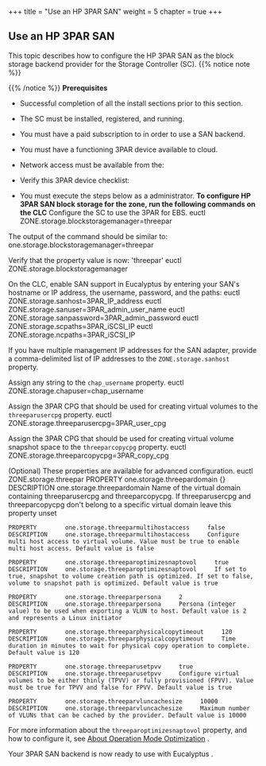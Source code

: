 +++
title = "Use an HP 3PAR SAN"
weight = 5
chapter = true
+++


## Use an HP 3PAR SAN
This topic describes how to configure the HP 3PAR SAN as the block storage backend provider for the Storage Controller (SC).
{{% notice note %}}

{{% /notice %}}
**Prerequisites** 

* Successful completion of all the install sections prior to this section. 
* The SC must be installed, registered, and running. 
* You must have a paid subscription to in order to use a SAN backend. 
* You must have a functioning 3PAR device available to cloud. 
* Network access must be available from the: 


* Verify this 3PAR device checklist: 


* You must execute the steps below as a administrator. 
**To configure HP 3PAR SAN block storage for the zone, run the following commands on the CLC** Configure the SC to use the 3PAR for EBS. 
    euctl ZONE.storage.blockstoragemanager=threepar

The output of the command should be similar to: 
    one.storage.blockstoragemanager=threepar

Verify that the property value is now: 'threepar' 
    euctl ZONE.storage.blockstoragemanager

On the CLC, enable SAN support in Eucalyptus by entering your SAN's hostname or IP address, the username, password, and the paths: 
    euctl ZONE.storage.sanhost=3PAR_IP_address 
    euctl ZONE.storage.sanuser=3PAR_admin_user_name 
    euctl ZONE.storage.sanpassword=3PAR_admin_password 
    euctl ZONE.storage.scpaths=3PAR_iSCSI_IP 
    euctl ZONE.storage.ncpaths=3PAR_iSCSI_IP

If you have multiple management IP addresses for the SAN adapter, provide a comma-delimited list of IP addresses to the `ZONE.storage.sanhost` property. 

Assign any string to the `chap_username` property. 
    euctl ZONE.storage.chapuser=chap_username

Assign the 3PAR CPG that should be used for creating virtual volumes to the `threeparusercpg` property. 
    euctl ZONE.storage.threeparusercpg=3PAR_user_cpg

Assign the 3PAR CPG that should be used for creating virtual volume snapshot space to the `threeparcopycpg` property. 
    euctl ZONE.storage.threeparcopycpg=3PAR_copy_cpg

(Optional) These properties are available for advanced configuration. 
    euctl ZONE.storage.threepar
    PROPERTY        one.storage.threepardomain     {}
    DESCRIPTION     one.storage.threepardomain     Name of the virtual domain containing threeparusercpg and threeparcopycpg. If threeparusercpg and threeparcopycpg don't belong to a specific virtual domain leave this property unset
    
    PROPERTY        one.storage.threeparmultihostaccess     false
    DESCRIPTION     one.storage.threeparmultihostaccess     Configure multi host access to virtual volume. Value must be true to enable multi host access. Default value is false
    
    PROPERTY        one.storage.threeparoptimizesnaptovol     true
    DESCRIPTION     one.storage.threeparoptimizesnaptovol     If set to true, snapshot to volume creation path is optimized. If set to false, volume to snapshot path is optimized. Default value is true
    
    PROPERTY        one.storage.threeparpersona     2
    DESCRIPTION     one.storage.threeparpersona     Persona (integer value) to be used when exporting a VLUN to host. Default value is 2 and represents a Linux initiator
    
    PROPERTY        one.storage.threeparphysicalcopytimeout     120
    DESCRIPTION     one.storage.threeparphysicalcopytimeout     Time duration in minutes to wait for physical copy operation to complete. Default value is 120
    
    PROPERTY        one.storage.threeparusetpvv     true
    DESCRIPTION     one.storage.threeparusetpvv     Configure virtual volumes to be either thinly (TPVV) or fully provisioned (FPVV). Value must be true for TPVV and false for FPVV. Default value is true
    
    PROPERTY        one.storage.threeparvluncachesize     10000
    DESCRIPTION     one.storage.threeparvluncachesize     Maximum number of VLUNs that can be cached by the provider. Default value is 10000

For more information about the `threeparoptimizesnaptovol` property, and how to configure it, see [About Operation Mode Optimization](../install-guide/config_storage_3par_op_modes.dita#op_modes) . 

Your 3PAR SAN backend is now ready to use with Eucalyptus . 